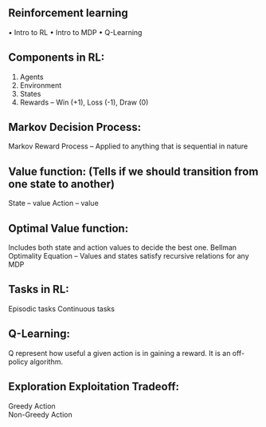 ## Reinforcement learning
•	Intro to RL
•	Intro to MDP
•	Q-Learning
 
## Components in RL:
1.	Agents
2.	Environment
3.	States
4.	Rewards – Win (+1), Loss (-1), Draw (0)

## Markov Decision Process:
Markov Reward Process – Applied to anything that is sequential in nature

## Value function: (Tells if we should transition from one state to another)
State – value
Action – value
## Optimal Value function:
Includes both state and action values to decide the best one.
Bellman Optimality Equation – Values and states satisfy recursive relations for any MDP
## Tasks in RL:
Episodic tasks
Continuous tasks

## Q-Learning:
Q represent how useful a given action is in gaining a reward. It is an off-policy algorithm. 

## Exploration Exploitation Tradeoff:
Greedy Action  
Non-Greedy Action 
 
